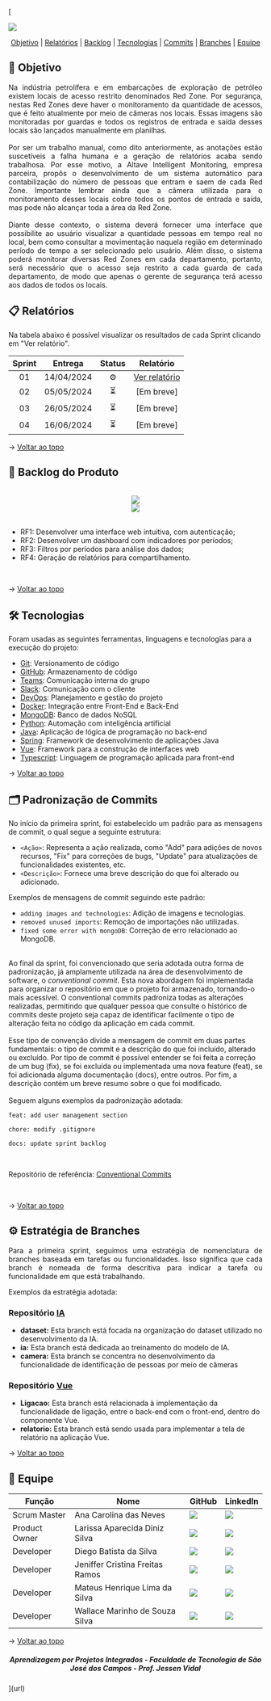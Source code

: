 [<br id="topo">

<img src="Images/capa-nova.png">

<p align="center">
    <a href="#objetivo">Objetivo</a> |  
    <a href="#relatório">Relatórios</a> | 
    <a href="#projeto">Backlog</a> |
    <a href="#tecnologias">Tecnologias</a> | 
    <a href="#commits">Commits</a> |
    <a href="#branches">Branches</a> |
    <a href="#equipe">Equipe</a> 
</p>

<span id="objetivo">

## 🎯 Objetivo

<p align="justify">
  Na indústria petrolífera e em embarcações de exploração de petróleo existem locais de acesso restrito denominados Red Zone. Por segurança, nestas Red Zones deve haver o monitoramento da quantidade de acessos, que é feito atualmente por meio de câmeras nos locais. Essas imagens são monitoradas por guardas e todos os registros de entrada e saída desses locais são lançados manualmente em planilhas.
  <br>
  <br>
  Por ser um trabalho manual, como dito anteriormente, as anotações estão suscetíveis a falha humana e a geração de relatórios acaba sendo trabalhosa. Por esse motivo, a Altave Intelligent Monitoring, empresa parceira, propôs o desenvolvimento de um sistema automático para contabilização do número de pessoas que entram e saem de cada Red Zone. Importante lembrar ainda que a câmera utilizada para o monitoramento desses locais cobre todos os pontos de entrada e saída, mas pode não alcançar toda a área da Red Zone.
  <br>
  <br>
  Diante desse contexto, o sistema deverá fornecer uma interface que possibilite ao usuário visualizar a quantidade pessoas em tempo real no local, bem como consultar a movimentação naquela região em determinado período de tempo a ser selecionado pelo usuário. Além disso, o sistema poderá monitorar diversas Red Zones em cada departamento, portanto, será necessário que o acesso seja restrito a cada guarda de cada departamento, de modo que apenas o gerente de segurança terá acesso aos dados de todos os locais.
</p>

<span id="relatório">
 
 ## :clipboard: Relatórios
Na tabela abaixo é possível visualizar os resultados de cada Sprint clicando em "Ver relatório". 
    
| Sprint | Entrega | Status | Relatório |
|:-----:|:----------:|:---------:|:---------:|
| 01 | 14/04/2024 |	⚙️ | [Ver relatório](https://github.com/peonia-api/API_6_Semestre/tree/main/Docs/Sprint-01) |
| 02 | 05/05/2024 |	⏳ | [Em breve]  |
| 03 | 26/05/2024 |	⏳ | [Em breve]  |
| 04 | 16/06/2024 |	⏳ | [Em breve]  |


→ [Voltar ao topo](#topo)

<span id="projeto">
    
 ## 📌 Backlog do Produto
 
<div align="center">
    <br>
      <img src="Images/Backlog do Produto 1.png">
    <br>
      <img src="Images/Backlog do Produto 2.png">
    <br>
</div>

<br>

- RF1: Desenvolver uma interface web intuitiva, com autenticação;
- RF2: Desenvolver um dashboard com indicadores por períodos;
- RF3: Filtros por períodos para análise dos dados;
- RF4: Geração de relatórios para compartilhamento.

<br>
    
→ [Voltar ao topo](#topo)  

<span id="tecnologias">

## 🛠️ Tecnologias

Foram usadas as seguintes ferramentas, linguagens e tecnologias para a execução do projeto:

- [Git](https://git-scm.com): Versionamento de código
- [GitHub](https://github.com/): Armazenamento de código
- [Teams](https://teams.microsoft.com): Comunicação interna do grupo
- [Slack](https://slack.com/intl/pt-br): Comunicação com o cliente
- [DevOps](https://azure.microsoft.com/pt-br/products/devops): Planejamento e gestão do projeto
- [Docker](https://docs.docker.com/): Integração entre Front-End e Back-End
- [MongoDB](https://www.mongodb.com/pt-br): Banco de dados NoSQL
- [Python](https://www.python.org/): Automação com inteligência artificial
- [Java](https://www.java.com/pt-BR/): Aplicação de lógica de programação no back-end
- [Spring](https://spring.io/): Framework de desenvolvimento de aplicações Java 
- [Vue](https://vuejs.org/): Framework para a construção de interfaces web
- [Typescript](https://www.typescriptlang.org/): Linguagem de programação aplicada para front-end

→ [Voltar ao topo](#topo)    

<span id="commits">

## 🗂️ Padronização de Commits
<p align="justify">
    No início da primeira sprint, foi estabelecido um padrão para as mensagens de commit, o qual segue a seguinte estrutura:
    
- `<Ação>`: Representa a ação realizada, como "Add" para adições de novos recursos, "Fix" para correções de bugs, "Update" para atualizações de funcionalidades existentes, etc.
- `<Descrição>`: Fornece uma breve descrição do que foi alterado ou adicionado.

Exemplos de mensagens de commit seguindo este padrão:

- `adding images and technologies`: Adição de imagens e tecnologias.
- `removed unused imports`: Remoção de importações não utilizadas.
- `fixed some error with mongoDB`: Correção de erro relacionado ao MongoDB.
<br>
    Ao final da sprint, foi convencionado que seria adotada outra forma de padronização, já amplamente utilizada na área de desenvolvimento de software, o <i>conventional commit</i>. Esta nova abordagem foi implementada para organizar o repositório em que o projeto foi armazenado, tornando-o mais acessível. O conventional commits padroniza todas as alterações realizadas, permitindo que qualquer pessoa que consulte o histórico de commits deste projeto seja capaz de identificar facilmente o tipo de alteração feita no código da aplicação em cada commit.
    <br>
    <br>
    Esse tipo de convenção divide a mensagem de commit em duas partes fundamentais: o tipo de commit e a descrição do que foi incluído, alterado ou excluído. Por tipo de commit é possível entender se foi feita a correção de um bug (fix), se foi excluída ou implementada uma nova feature (feat), se foi adicionada alguma documentação (docs), entre outros. Por fim, a descrição contém um breve resumo sobre o que foi modificado.
    <br>
    <br>
    Seguem alguns exemplos da padronização adotada:
    <br>
</p>

```feat: add user management section```

```chore: modify .gitignore```

```docs: update sprint backlog```

<br>

Repositório de referência: [Conventional Commits](https://gist.github.com/qoomon/5dfcdf8eec66a051ecd85625518cfd13)

<br>

→ [Voltar ao topo](#topo) 

<span id="branches">

## ⚙️ Estratégia de Branches
<p align="justify">
    Para a primeira sprint, seguimos uma estratégia de nomenclatura de branches baseada em tarefas ou funcionalidades. Isso significa que cada branch é nomeada de forma descritiva para indicar a tarefa ou funcionalidade em que está trabalhando.
<br>
    <p>Exemplos da estratégia adotada:</p>
    
### Repositório [IA](https://github.com/peonia-api/API_6_Semestre_IA)
- **dataset:** Esta branch está focada na organização do dataset utilizado no desenvolvimento da IA.
- **ia:** Esta branch está dedicada ao treinamento do modelo de IA.
- **camera:** Esta branch se concentra no desenvolvimento da funcionalidade de identificação de pessoas por meio de câmeras
    
### Repositório [Vue](https://github.com/peonia-api/API_6_Semestre_Vue)
- **Ligacao:** Esta branch está relacionada à implementação da funcionalidade de ligação, entre o back-end com o front-end, dentro do componente Vue.
- **relatorio:** Esta branch está sendo usada para implementar a tela de relatório na aplicação Vue.

</p>

→ [Voltar ao topo](#topo)  
    
<span id="equipe">

## 👥 Equipe

|Função|Nome|GitHub|LinkedIn|
| -------- |-------- |-------- |-------- |
| Scrum Master |Ana Carolina das Neves|<a href="https://github.com/AnaCarolinaNeves" target="_blanck"><img src = "https://img.shields.io/badge/GitHub-100000?style=for-the-badge&logo=github&logoColor=white" target="_blank"></a> |<a href="https://www.linkedin.com/in/ana-carolina-neves-36aa68207/" target="_blank"><img src="https://img.shields.io/badge/-LinkedIn-%230077B5?style=for-the-badge&logo=linkedin&logoColor=white" target="_blank"></a>|
| Product Owner |Larissa Aparecida Diniz Silva|<a href="https://github.com/laaridiniz" target="_blanck"><img src = "https://img.shields.io/badge/GitHub-100000?style=for-the-badge&logo=github&logoColor=white" target="_blank"></a> |<a href="https://www.linkedin.com/in/larissa-diniz-dev" target="_blank"><img src="https://img.shields.io/badge/-LinkedIn-%230077B5?style=for-the-badge&logo=linkedin&logoColor=white" target="_blank"></a>|
| Developer |Diego Batista da Silva|<a href="https://github.com/diiegobsilva" target="_blanck"><img src = "https://img.shields.io/badge/GitHub-100000?style=for-the-badge&logo=github&logoColor=white" target="_blank"></a>|<a href="https://www.linkedin.com/in/diegobatista1/" target="_blank"><img src="https://img.shields.io/badge/-LinkedIn-%230077B5?style=for-the-badge&logo=linkedin&logoColor=white" target="_blank"></a>|
| Developer |Jeniffer Cristina Freitas Ramos|<a href="https://github.com/Jennyads" target="_blanck"><img src = "https://img.shields.io/badge/GitHub-100000?style=for-the-badge&logo=github&logoColor=white" target="_blank"></a>|<a href="https://www.linkedin.com/in/jeniffer-cristina-65787b205/" target="_blank"><img src="https://img.shields.io/badge/-LinkedIn-%230077B5?style=for-the-badge&logo=linkedin&logoColor=white" target="_blank"></a>|
| Developer |Mateus Henrique Lima da Silva|<a href="https://github.com/mateushlsilva" target="_blanck"><img src = "https://img.shields.io/badge/GitHub-100000?style=for-the-badge&logo=github&logoColor=white" target="_blank"></a> |<a href="https://www.linkedin.com/in/mateus-silva-80232a222/" target="_blank"><img src="https://img.shields.io/badge/-LinkedIn-%230077B5?style=for-the-badge&logo=linkedin&logoColor=white" target="_blank"></a>|
| Developer |Wallace Marinho de Souza Silva|<a href="https://github.com/WallaceMarinho" target="_blanck"><img src = "https://img.shields.io/badge/GitHub-100000?style=for-the-badge&logo=github&logoColor=white" target="_blank"></a> |<a href="https://www.linkedin.com/in/wallace-marinho/" target="_blank"><img src="https://img.shields.io/badge/-LinkedIn-%230077B5?style=for-the-badge&logo=linkedin&logoColor=white" target="_blank"></a>|

→ [Voltar ao topo](#topo)   

<h5 align="center"> Aprendizagem por Projetos Integrados - Faculdade de Tecnologia de São José dos Campos - Prof. Jessen Vidal </h5>
](url)
